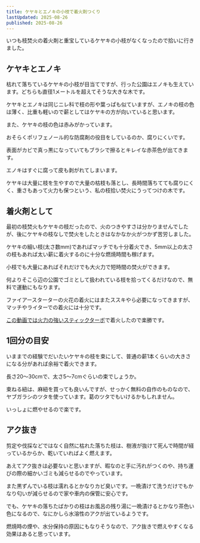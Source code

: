 ```yaml
---
title: ケヤキとエノキの小枝で着火剤つくり
lastUpdated: 2025-08-26
published: 2025-08-26
---
```

<YouTube id="at74A6CO20M" title="ケヤキとエノキの小枝で着火剤つくり - Takibi Channel" aspect="9:16" />

いつも枝焚火の着火剤と重宝しているケヤキの小枝がなくなったので拾いに行きました。

## ケヤキとエノキ

枯れて落ちているケヤキの小枝が目当てですが、行った公園はエノキも生えています。どちらも直径1メートルを超えてそうな大きな木です。

ケヤキとエノキは同じニレ科で枝の形や葉っぱも似ていますが、エノキの枝の色は薄く、比重も軽いので薪としてはケヤキの方が向いていると思います。

また、ケヤキの枝の色は赤みがかっています。

おそらくポリフェノール的な防腐剤の役目をしているのか、腐りにくいです。

表面がカビで真っ黒になっていてもブラシで擦るとキレイな赤茶色が出てきます。

エノキはすぐに腐って皮も剥がれてしまいます。

ケヤキは大量に枝を生やすので大量の枯枝も落とし、長時間落ちてても腐りにくく、重さもあって火力も保つという、私の枝拾い焚火にうってつけの木です。

## 着火剤として

最初の枝焚火もケヤキの枝だったので、火のつきやすさは分かりませんでしたが、後にケヤキの枝なしで焚火をしたときはなかなか火がつかず苦労しました。

ケヤキの細い枝(太さ数mm)であればマッチでも十分着火でき、5mm以上の太さの枝もあれば太い薪に着火するのに十分な燃焼時間も稼げます。

小枝でも大量にあればそれだけでも大火力で短時間の焚火ができます。

何よりそこら辺の公園でゴミとして扱われている枝を拾ってくるだけなので、無料で運動にもなります。

ファイアースターターの火花の着火にはまたススキやら必要になってきますが、マッチやライターでの着火には十分です。

[この動画では火力の強いスティックターボ](https://youtube.com/shorts/rD2dXaKXPtQ)で着火したので楽勝です。

## 1回分の目安

いままでの経験でだいたいケヤキの枝を束にして、普通の薪1本くらいの大きさになる分があれば余裕で着火できます。

長さ20～30cmで、太さ5～7cmぐらいの束でしょうか。

束ねる紐は、麻紐を買っても良いんですが、せっかく無料の自作のものなので、ヤブガラシのツタを使っています。葛のツタでもいけるかもしれません。

いっしょに燃やせるので楽です。

## アク抜き

剪定や伐採などではなく自然に枯れた落ちた枝は、樹液が抜けて死んで時間が経っているからか、乾いていればよく燃えます。

あえてアク抜きは必要ないと思いますが、暇なのと手に汚れがつくのや、持ち運びの際の細かいゴミも減らせるのでやっています。

また黒ずんでいる枝は濡れるとかなりカビ臭いです。一晩漬けて洗うだけでもかなり匂いが減らせるので家や車内の保管に安心です。

でも、ケヤキの落ちたばかりの枝はお風呂の残り湯に一晩漬けるとかなり茶色い色になるので、なにかしら水溶性のアクが出ているようです。

燃焼時の煙や、水分保持の原因にもなりそうなので、アク抜きで燃えやすくなる効果はあると思っています。

